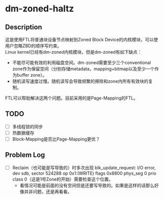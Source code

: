 # dm-zoned-haltz

## Description
这是使用FTL将普通块设备节点映射到Zoned Block Device的内核模块，可以使用户忽略ZBD的顺序写约束。  
Linux kernel已经有dm-zoned内核模块，但是dm-zoned有如下缺点：
- 不能尽可能有效的利用磁盘空间。dm-zoned需要至少三个conventional zone作为保留空间（分别存储metadata，mapping+bitmap以及至少一个作为buffer zone）。
- 随机读写速度过慢。随机读写会导致频繁的擦除和zone内所有有效块的复制。

FTL可以帮助解决这两个问题。目前采用的是Page-Mapping的FTL。

## TODO
- [ ] 多线程锁的同步
- [ ] 热数据缓存
- [ ] Block-Mapping是否比Page-Mapping更优？

## Problem Log
- [ ] Reclaim（也可能是写导致的）时多次出现 blk_update_request: I/O error, dev sdb, sector 524288 op 0x1:(WRITE) flags 0x8800 phys_seg 0 prio class 0（这是1号Zone的开始）需要检查这个位置。
    - 看情况可能是前面的没有空间但是还要写导致的。如果是这样的话那么好像并非问题，还是再看看。